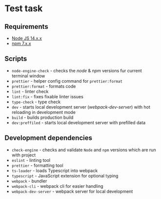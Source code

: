 # Test task

## Requirements

- [Node JS 14.x.x](https://nodejs.org/en/)
- [npm 7.x.x](https://www.npmjs.com/)

## Scripts

- `node-engine-check` - checks the *node* & *npm* versions fur current terminal window 
- `prettier` - helper config command for `prettier:format`
- `prettier:format` - formats code
- `lint` - linter check
- `lint:fix` - fixes fixable linter issues
- `type-check` - type check
- `dev` - starts local development server (*webpack-dev-server*) with hot reloading in development mode
- `build` - builds production build
- `dev:preffiled` - starts local development server with prefilled data

## Development dependencies
- `check-engine` - checks and validate `Node` and `npm` versions which are run with project
- `eslint` - linting tool
- `prettier` - formatting tool
- `ts-loader` - loads Typescript into webpack
- `typescript` - JavaScript extension for optional typing
- `webpack` - bundler
- `webpack-cli` - webpack cli for easier handling
- `webpack-dev-server` - webpack server for local development
